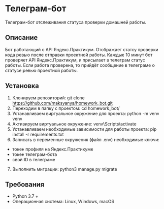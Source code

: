 # Телеграм-бот
Телеграм-бот отслеживания статуса проверки домашней работы.
## Описание
Бот работающий с API Яндекс.Практикум. Отображает статсу проверки кода ревью после отправки проектной работы. Каждые 10 минут бот проверяет API Яндекс.Практикум, и присылает в телеграм статус работы. Если работа проверена, то прийдёт сообщение в телеграме о статусе ревью проектной работы.
## Установка
1. Клонируем репозиторий: git clone https://github.com/maksyanya/homework_bot.git
2. Переходим в папку с проектом: cd homework_bot/
3. Устанавливаем виртуальное окружение для проекта: python -m venv venv
4. Активируем виртуальное окружение: venv\Scripts\activate
5. Устанавливаем необходимые зависимости для работы проекта: pip install -r requirements.txt
6. Записать в переменные окружения (файл .env) необходимые ключи:
* токен профиля на Яндекс.Практикуме
* токен телеграм-бота
* свой ID в телеграме
7. Выполнить миграции: python3 manage.py migrate
## Требования
* Python 3.7 +
* Операционная система: Linux, Windows, macOS
